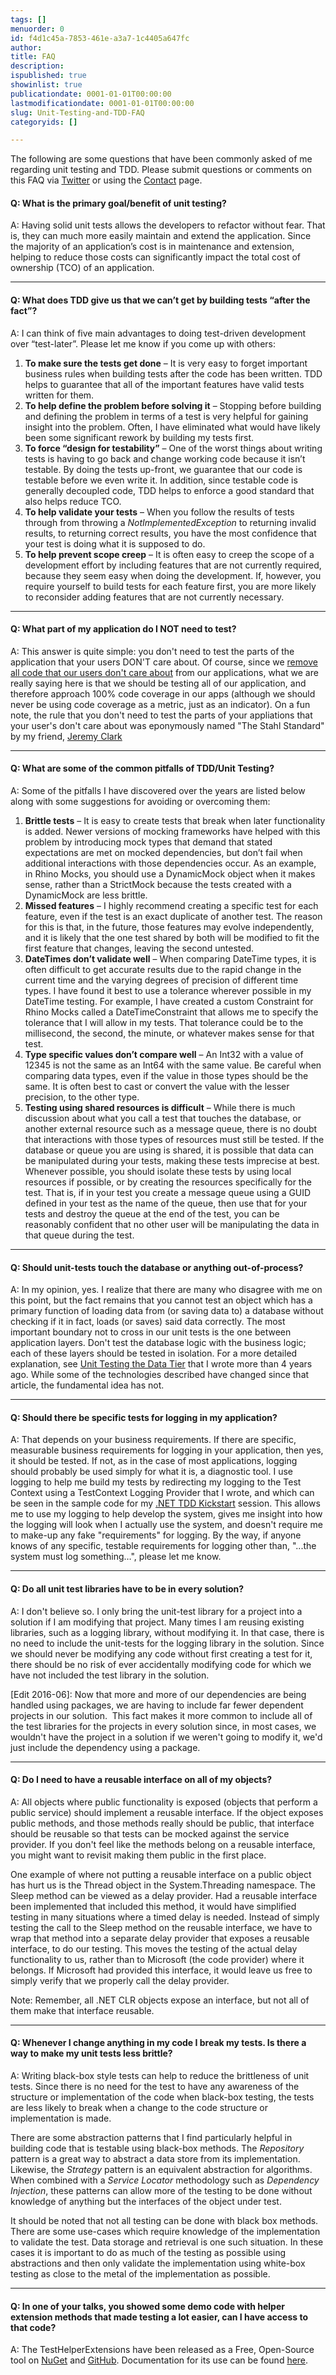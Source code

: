 ```yaml
---
tags: []
menuorder: 0
id: f4d1c45a-7853-461e-a3a7-1c4405a647fc
author: 
title: FAQ
description: 
ispublished: true
showinlist: true
publicationdate: 0001-01-01T00:00:00
lastmodificationdate: 0001-01-01T00:00:00
slug: Unit-Testing-and-TDD-FAQ
categoryids: []

---
```


The following are some questions that have been commonly asked of me regarding unit testing and TDD. Please submit questions or comments on this FAQ via [Twitter](https://twitter.com/intent/tweet?screen_name=bsstahl) or using the [Contact](/Contact.aspx) page.

#### Q: What is the primary goal/benefit of unit testing?

A: Having solid unit tests allows the developers to refactor without fear. That is, they can much more easily maintain and extend the application. Since the majority of an application’s cost is in maintenance and extension, helping to reduce those costs can significantly impact the total cost of ownership (TCO) of an application.

* * *

#### Q: What does TDD give us that we can’t get by building tests “after the fact”?

A: I can think of five main advantages to doing test-driven development over “test-later”. Please let me know if you come up with others:

1. **To make sure the tests get done** – It is very easy to forget important business rules when building tests after the code has been written. TDD helps to guarantee that all of the important features have valid tests written for them.
2. **To help define the problem before solving it** – Stopping before building and defining the problem in terms of a test is very helpful for gaining insight into the problem. Often, I have eliminated what would have likely been some significant rework by building my tests first.
3. **To force “design for testability”** – One of the worst things about writing tests is having to go back and change working code because it isn’t testable. By doing the tests up-front, we guarantee that our code is testable before we even write it. In addition, since testable code is generally decoupled code, TDD helps to enforce a good standard that also helps reduce TCO.
4. **To help validate your tests** – When you follow the results of tests through from throwing a *NotImplementedException* to returning invalid results, to returning correct results, you have the most confidence that your test is doing what it is supposed to do.
5. **To help prevent scope creep** – It is often easy to creep the scope of a development effort by including features that are not currently required, because they seem easy when doing the development. If, however, you require yourself to build tests for each feature first, you are more likely to reconsider adding features that are not currently necessary.


* * *

#### Q: What part of my application do I NOT need to test?

A: This answer is quite simple: you don't need to test the parts of the application that your users DON'T care about.  Of course, since we [remove all code that our users don't care about](/post/Remove-Any-Code-Your-Users-Dont-Care-About.aspx) from our applications,  what we are really saying here is that we should be testing all of our application, and therefore approach 100% code coverage in our apps (although we should never be using code coverage as a metric, just as an indicator). On a fun note, the rule that you don't need to test the parts of your appliations that your user's don't care about was eponymously named "The Stahl Standard" by my friend, [Jeremy Clark](http://jeremybytes.blogspot.com/2015/02/unit-test-coverage-what-parts-of-your.html)

* * *

#### Q: What are some of the common pitfalls of TDD/Unit Testing?

A: Some of the pitfalls I have discovered over the years are listed below along with some suggestions for avoiding or overcoming them:

1. **Brittle tests** – It is easy to create tests that break when later functionality is added. Newer versions of mocking frameworks have helped with this problem by introducing mock types that demand that stated expectations are met on mocked dependencies, but don’t fail when additional interactions with those dependencies occur. As an example, in Rhino Mocks, you should use a DynamicMock object when it makes sense, rather than a StrictMock because the tests created with a DynamicMock are less brittle.
2. **Missed features** – I highly recommend creating a specific test for each feature, even if the test is an exact duplicate of another test. The reason for this is that, in the future, those features may evolve independently, and it is likely that the one test shared by both will be modified to fit the first feature that changes, leaving the second untested.
3. **DateTimes don’t validate well** – When comparing DateTime types, it is often difficult to get accurate results due to the rapid change in the current time and the varying degrees of precision of different time types. I have found it best to use a tolerance wherever possible in my DateTime testing. For example, I have created a custom Constraint for Rhino Mocks called a DateTimeConstraint that allows me to specify the tolerance that I will allow in my tests. That tolerance could be to the millisecond, the second, the minute, or whatever makes sense for that test.
4. **Type specific values don’t compare well** – An Int32 with a value of 12345 is not the same as an Int64 with the same value. Be careful when comparing data types, even if the value in those types should be the same. It is often best to cast or convert the value with the lesser precision, to the other type.
5. **Testing using shared resources is difficult** – While there is much discussion about what you call a test that touches the database, or another external resource such as a message queue, there is no doubt that interactions with those types of resources must still be tested. If the database or queue you are using is shared, it is possible that data can be manipulated during your tests, making these tests imprecise at best. Whenever possible, you should isolate these tests by using local resources if possible, or by creating the resources specifically for the test. That is, if in your test you create a message queue using a GUID defined in your test as the name of the queue, then use that for your tests and destroy the queue at the end of the test, you can be reasonably confident that no other user will be manipulating the data in that queue during the test.


* * *

#### Q: Should unit-tests touch the database or anything out-of-process?

A: In my opinion, yes. I realize that there are many who disagree with me on this point, but the fact remains that you cannot test an object which has a primary function of loading data from (or saving data to) a database without checking if it in fact, loads (or saves) said data correctly. The most important boundary not to cross in our unit tests is the one between application layers. Don't test the database logic with the business logic; each of these layers should be tested in isolation. For a more detailed explanation, see [Unit Testing the Data Tier](/post/Unit-Testing-the-Data-Tier.aspx) that I wrote more than 4 years ago. While some of the technologies described have changed since that article, the fundamental idea has not.

* * *

#### Q: Should there be specific tests for logging in my application?

A: That depends on your business requirements. If there are specific, measurable business requirements for logging in your application, then yes, it should be tested. If not, as in the case of most applications, logging should probably be used simply for what it is, a diagnostic tool. I use logging to help me build my tests by redirecting my logging to the Test Context using a TestContext Logging Provider that I wrote, and which can be seen in the sample code for my [.NET TDD Kickstart](http://www.cognitiveinheritance.com/post/Code-Sample-for-My-TDD-Kickstart-Sessions.aspx) session. This allows me to use my logging to help develop the system, gives me insight into how the logging will look when I actually use the system, and doesn't require me to make-up any fake "requirements" for logging. By the way, if anyone knows of any specific, testable requirements for logging other than, "...the system must log something…", please let me know.

* * *

#### Q: Do all unit test libraries have to be in every solution?

A: I don't believe so. I only bring the unit-test library for a project into a solution if I am modifying that project. Many times I am reusing existing libraries, such as a logging library, without modifying it. In that case, there is no need to include the unit-tests for the logging library in the solution. Since we should never be modifying any code without first creating a test for it, there should be no risk of ever accidentally modifying code for which we have not included the test library in the solution.

[Edit 2016-06]: Now that more and more of our dependencies are being handled using packages, we are having to include far fewer dependent projects in our solution.  This fact makes it more common to include all of the test libraries for the projects in every solution since, in most cases, we wouldn't have the project in a solution if we weren't going to modify it, we'd just include the dependency using a package.

* * *

#### Q: Do I need to have a reusable interface on all of my objects?

A: All objects where public functionality is exposed (objects that perform a public service) should implement a reusable interface. If the object exposes public methods, and those methods really should be public, that interface should be reusable so that tests can be mocked against the service provider. If you don't feel like the methods belong on a reusable interface, you might want to revisit making them public in the first place.

One example of where not putting a reusable interface on a public object has hurt us is the Thread object in the System.Threading namespace. The Sleep method can be viewed as a delay provider. Had a reusable interface been implemented that included this method, it would have simplified testing in many situations where a timed delay is needed. Instead of simply testing the call to the Sleep method on the reusable interface, we have to wrap that method into a separate delay provider that exposes a reusable interface, to do our testing. This moves the testing of the actual delay functionality to us, rather than to Microsoft (the code provider) where it belongs. If Microsoft had provided this interface, it would leave us free to simply verify that we properly call the delay provider.

Note: Remember, all .NET CLR objects expose an interface, but not all of them make that interface reusable.

* * *

#### Q: Whenever I change anything in my code I break my tests. Is there a way to make my unit tests less brittle?

A: Writing black-box style tests can help to reduce the brittleness of unit tests. Since there is no need for the test to have     any awareness of the structure or implementation of the code when black-box testing, the tests are less likely to break when     a change to the code structure or implementation is made.

There are some abstraction patterns that I find particularly helpful in building code that is testable using black-box methods.     The *Repository* pattern is a great way to abstract a data store from its implementation. Likewise, the *Strategy* pattern is an equivalent abstraction for algorithms.  When combined with a *Service Locator* methodology such as *Dependency Injection*,     these patterns can allow more of the testing to be done without knowledge of anything but the interfaces of the object under test.

It should be noted that not all testing can be done with black box methods. There are some use-cases which require knowledge of the      implementation to validate the test.  Data storage and retrieval is one such situation.  In these cases it is important to do as much     of the testing as possible using abstractions and then only validate the implementation using white-box testing as close to the metal     of the implementation as possible.

* * *

#### Q: In one of your talks, you showed some demo code with helper extension methods that made testing a lot easier, can I have access to that code?

A: The TestHelperExtensions have been released as a Free, Open-Source tool on      [NuGet](https://www.nuget.org/packages/TestHelperExtensions) and      [GitHub](https://github.com/bsstahl/TestHelperExtensions).      Documentation for its use can be found [here](http://testhelperextensions.cognitiveinheritance.com).

